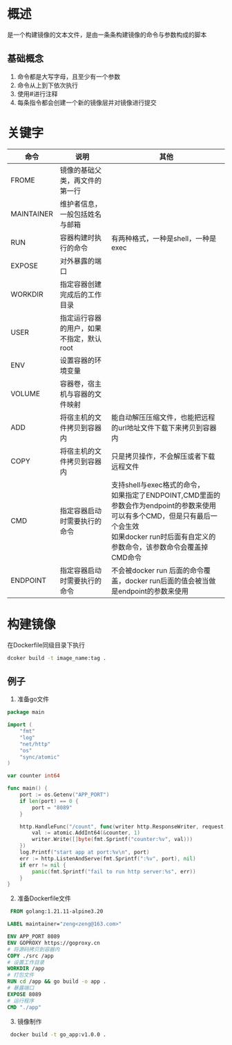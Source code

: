 # 概述

是一个构建镜像的文本文件，是由一条条构建镜像的命令与参数构成的脚本

## 基础概念

1. 命令都是大写字母，且至少有一个参数
2. 命令从上到下依次执行
3. 使用#进行注释
4. 每条指令都会创建一个新的镜像层并对镜像进行提交

# 关键字

| 命令         | 说明                     | 其他                                                                                                                                  |
|------------|------------------------|-------------------------------------------------------------------------------------------------------------------------------------|
| FROME      | 镜像的基础父类，再文件的第一行        |                                                                                                                                     |
| MAINTAINER | 维护者信息，一般包括姓名与邮箱        |                                                                                                                                     |
| RUN        | 容器构建时执行的命令             | 有两种格式，一种是shell，一种是exec                                                                                                              |
| EXPOSE     | 对外暴露的端口                |                                                                                                                                     |
| WORKDIR    | 指定容器创建完成后的工作目录         |                                                                                                                                     |
| USER       | 指定运行容器的用户，如果不指定，默认root |                                                                                                                                     |
| ENV        | 设置容器的环境变量              |                                                                                                                                     |
| VOLUME     | 容器卷，宿主机与容器的文件映射        |                                                                                                                                     |
| ADD        | 将宿主机的文件拷贝到容器内          | 能自动解压压缩文件，也能把远程的url地址文件下载下来拷贝到容器内                                                                                                   |
| COPY       | 将宿主机的文件拷贝到容器内          | 只是拷贝操作，不会解压或者下载远程文件                                                                                                                 |
| CMD        | 指定容器启动时需要执行的命令         | 支持shell与exec格式的命令，<br/>如果指定了ENDPOINT,CMD里面的参数会作为endpoint的参数来使用<br/>可以有多个CMD，但是只有最后一个会生效<br/>如果docker run时后面有自定义的参数命令，该参数命令会覆盖掉CMD命令 |
| ENDPOINT   | 指定容器启动时需要执行的命令         | 不会被docker run 后面的命令覆盖，docker run后面的值会被当做是endpoint的参数来使用                                                                             |
# 构建镜像
在Dockerfile同级目录下执行
```bash
dcoker build -t image_name:tag .
```
## 例子
1. 准备go文件
```go
package main

import (
	"fmt"
	"log"
	"net/http"
	"os"
	"sync/atomic"
)

var counter int64

func main() {
	port := os.Getenv("APP_PORT")
	if len(port) == 0 {
		port = "8089"
	}

	http.HandleFunc("/count", func(writer http.ResponseWriter, request *http.Request) {
		val := atomic.AddInt64(&counter, 1)
		writer.Write([]byte(fmt.Sprintf("counter:%v", val)))
	})
	log.Printf("start app at port:%v\n", port)
	err := http.ListenAndServe(fmt.Sprintf(":%v", port), nil)
	if err != nil {
		panic(fmt.Sprintf("fail to run http server:%s", err))
	}
}
```
2. 准备Dockerfile文件
```Dockerfile
 FROM golang:1.21.11-alpine3.20

LABEL maintainer="zeng<zeng@163.com>"

ENV APP_PORT 8089
ENV GOPROXY https://goproxy.cn
# 将源码拷贝到容器内
COPY ./src /app
# 设置工作目录
WORKDIR /app
# 打包文件
RUN cd /app && go build -o app .
# 暴露端口
EXPOSE 8089
# 运行程序
CMD "./app"
```

3. 镜像制作
```bash
 docker build -t go_app:v1.0.0 .
```